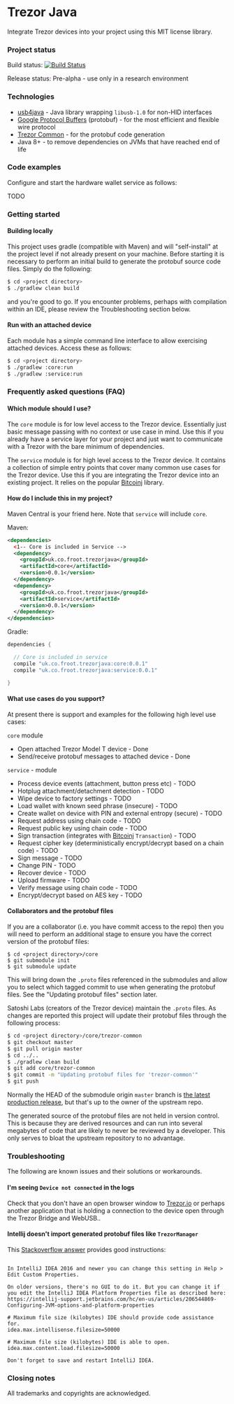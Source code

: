 # Trezor Java

Integrate Trezor devices into your project using this MIT license library. 

### Project status

Build status: [![Build Status](https://api.travis-ci.org/gary-rowe/trezor-java.svg?branch=develop)](https://travis-ci.org/gary-rowe/trezor-java#)

Release status: Pre-alpha - use only in a research environment

### Technologies

* [usb4java](https://github.com/usb4java/usb4java) - Java library wrapping `libusb-1.0` for non-HID interfaces
* [Google Protocol Buffers](https://code.google.com/p/protobuf/) (protobuf) - for the most efficient and flexible wire protocol
* [Trezor Common](https://github.com/trezor/trezor-common) - for the protobuf code generation
* Java 8+ - to remove dependencies on JVMs that have reached end of life

### Code examples

Configure and start the hardware wallet service as follows:

TODO

### Getting started

#### Building locally

This project uses gradle (compatible with Maven) and will "self-install" at the project level if not already 
present on your machine. Before starting it is necessary to perform an initial build to generate the protobuf
source code files. Simply do the following:

```bash
$ cd <project directory>
$ ./gradlew clean build
```

and you're good to go. If you encounter problems, perhaps with compilation within an IDE, please review the Troubleshooting section below.

#### Run with an attached device

Each module has a simple command line interface to allow exercising attached devices. Access these as follows:

```bash
$ cd <project directory>
$ ./gradlew :core:run
$ ./gradlew :service:run
```

### Frequently asked questions (FAQ)

#### Which module should I use?

The `core` module is for low level access to the Trezor device. Essentially just basic message passing with no context or use
case in mind. Use this if you already have a service layer for your project and just want to communicate with a Trezor
with the bare minimum of dependencies.

The `service` module is for high level access to the Trezor device. It contains a collection of simple entry points that cover many 
common use cases for the Trezor device. Use this if you are integrating the Trezor device into an existing project. It relies on the
popular [Bitcoinj](https://github.com/bitcoinj/bitcoinj) library.

#### How do I include this in my project?

Maven Central is your friend here. Note that `service` will include `core`. 

Maven:
```xml
<dependencies>
  <1-- Core is included in Service -->
  <dependency>
    <groupId>uk.co.froot.trezorjava</groupId>
    <artifactId>core</artifactId>
    <version>0.0.1</version>
  </dependency>
  <dependency>
    <groupId>uk.co.froot.trezorjava</groupId>
    <artifactId>service</artifactId>
    <version>0.0.1</version>
  </dependency>
</dependencies>

```

Gradle:
```groovy
dependencies {

  // Core is included in service
  compile "uk.co.froot.trezorjava:core:0.0.1"
  compile "uk.co.froot.trezorjava:service:0.0.1"

}
```

#### What use cases do you support?

At present there is support and examples for the following high level use cases:

`core` module

* Open attached Trezor Model T device - Done
* Send/receive protobuf messages to attached device - Done

`service` - module

* Process device events (attachment, button press etc) - TODO
* Hotplug attachment/detachment detection - TODO
* Wipe device to factory settings - TODO
* Load wallet with known seed phrase (insecure) - TODO
* Create wallet on device with PIN and external entropy (secure) - TODO
* Request address using chain code - TODO
* Request public key using chain code - TODO
* Sign transaction (integrates with [Bitcoinj](http://bitcoinj.org) `Transaction`) - TODO
* Request cipher key (deterministically encrypt/decrypt based on a chain code) - TODO
* Sign message - TODO
* Change PIN - TODO
* Recover device - TODO 
* Upload firmware - TODO
* Verify message using chain code - TODO
* Encrypt/decrypt based on AES key - TODO

#### Collaborators and the protobuf files

If you are a collaborator (i.e. you have commit access to the repo) then you will need to perform an additional stage to ensure you have
the correct version of the protobuf files:

```
$ cd <project directory>/core
$ git submodule init
$ git submodule update
```
This will bring down the `.proto` files referenced in the submodules and allow you to select which tagged commit to use when generating
the protobuf files. See the "Updating protobuf files" section later.

Satoshi Labs (creators of the Trezor device) maintain the `.proto` files. As changes are reported this project will update their protobuf files through the following process: 

```bash
$ cd <project directory>/core/trezor-common
$ git checkout master
$ git pull origin master
$ cd ../..
$ ./gradlew clean build
$ git add core/trezor-common
$ git commit -m "Updating protobuf files for 'trezor-common'"
$ git push
```

Normally the HEAD of the submodule origin `master` branch is [the latest production release](http://nvie.com/posts/a-successful-git-branching-model/), but that's 
up to the owner of the upstream repo.

The generated source of the protobuf files are not held in version control. This is because they are derived resources and can run into several megabytes of code
that are likely to never be reviewed by a developer. This only serves to bloat the upstream repository to no advantage.

### Troubleshooting

The following are known issues and their solutions or workarounds.

#### I'm seeing `Device not connected` in the logs

Check that you don't have an open browser window to [Trezor.io](https://trezor.io) or perhaps another application that is holding a connection to the device open
through the Trezor Bridge and WebUSB.. 

#### Intellij doesn't import generated protobuf files like `TrezorManager`

This [Stackoverflow answer](https://stackoverflow.com/a/47411405/396747) provides good instructions:

```text

In IntelliJ IDEA 2016 and newer you can change this setting in Help > Edit Custom Properties.

On older versions, there's no GUI to do it. But you can change it if you edit the IntelliJ IDEA Platform Properties file as described here: https://intellij-support.jetbrains.com/hc/en-us/articles/206544869-Configuring-JVM-options-and-platform-properties

# Maximum file size (kilobytes) IDE should provide code assistance for.
idea.max.intellisense.filesize=50000

# Maximum file size (kilobytes) IDE is able to open.
idea.max.content.load.filesize=50000

Don't forget to save and restart IntelliJ IDEA.

```

### Closing notes

All trademarks and copyrights are acknowledged.
